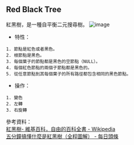 ## Red Black Tree
紅黑樹，是一種自平衡二元搜尋樹。
![image](https://upload.wikimedia.org/wikipedia/commons/thumb/6/66/Red-black_tree_example.svg/675px-Red-black_tree_example.svg.png)
* 特性：
```
1. 節點是紅色或者黑色。
2. 根節點是黑色。
3. 每個葉子的節點都是黑色的空節點（NULL）。
4. 每個紅色節點的兩個子節點都是黑色的。
5. 從任意節點到其每個葉子的所有路徑都包含相同的黑色節點。
```
* 操作：
```
1. 變色
2. 左轉
3. 右旋轉
```

參考資料：    
[紅黑樹- 維基百科，自由的百科全書 - Wikipedia](https://zh.wikipedia.org/wiki/%E7%BA%A2%E9%BB%91%E6%A0%91)    
[五分鐘搞懂什麼是紅黑樹（全程圖解） - 每日頭條](https://kknews.cc/zh-tw/news/ggpo4by.html)
